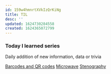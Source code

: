 ```yaml
---
id: 159w4hmnrtXVkIzQrKiNg
title: TIL
desc: ''
updated: 1624730284558
created: 1624365072799
---
```

### Today I learned series
Daily addition of new information, data or trivia 

[Barcodes and QR codes](./TIL.qrcode.md)
[Microwave](./TIL.microwave.md)
[Stenography](./TIL.stenography.md)
